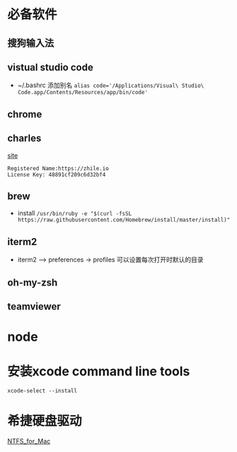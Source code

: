 
# 必备软件
## 搜狗输入法
## vistual studio code
+ ~/.bashrc 添加别名 
`alias code='/Applications/Visual\ Studio\ Code.app/Contents/Resources/app/bin/code'`
## chrome
## charles
[site](www.charlesproxy.com)
```注册码
Registered Name:https://zhile.io
License Key: 48891cf209c6d32bf4
```
## brew
+ install
`/usr/bin/ruby -e "$(curl -fsSL https://raw.githubusercontent.com/Homebrew/install/master/install)"`

## iterm2
+ iterm2 --> preferences -> profiles 可以设置每次打开时默认的目录
## oh-my-zsh
## teamviewer
# node

# 安装xcode command line tools
 `xcode-select --install`

# 希捷硬盘驱动
[NTFS_for_Mac](https://www.seagate.com/cn/zh/support/downloads/item/ntfs-driver-for-mac-os-master-dl/)
